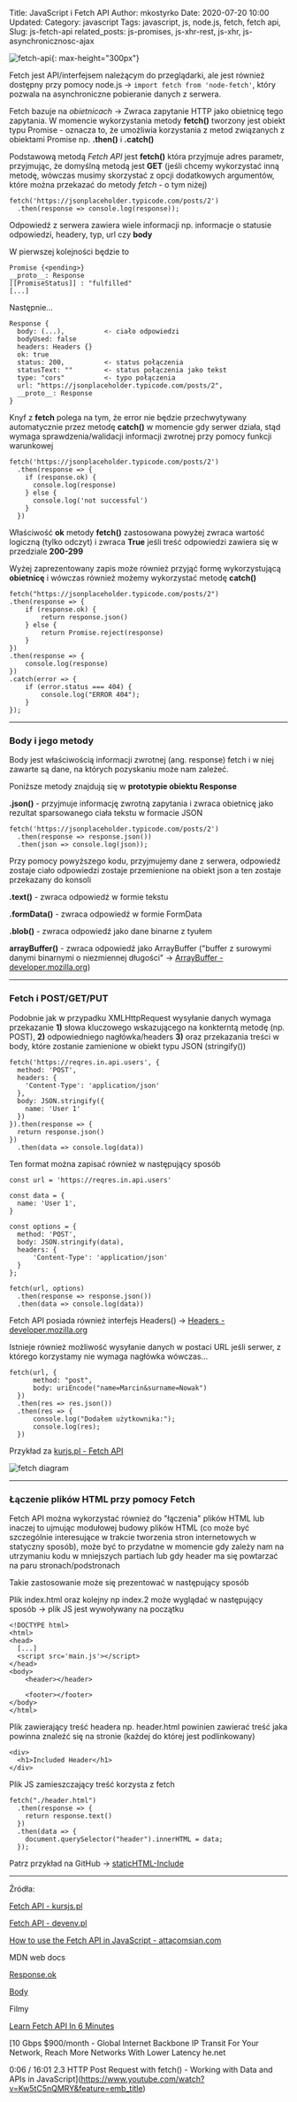 Title: JavaScript i  Fetch API
Author: mkostyrko
Date: 2020-07-20 10:00
Updated:
Category: javascript
Tags: javascript, js, node.js, fetch, fetch api,
Slug: js-fetch-api
related_posts: js-promises, js-xhr-rest, js-xhr, js-asynchronicznosc-ajax

![fetch-api](https://css-tricks.com/wp-content/uploads/2018/07/dog-fetch.png){: max-height="300px"}


Fetch jest API/interfejsem należącym do przeglądarki, ale jest również dostępny przy pomocy node.js -> `import fetch from 'node-fetch'`, który pozwala na asynchroniczne pobieranie danych z serwera.

Fetch bazuje na *obietnicach* -> Zwraca zapytanie HTTP jako obietnicę tego zapytania. W momencie wykorzystania metody **fetch()** tworzony jest obiekt typu Promise - oznacza to, że umożliwia korzystania z metod związanych z obiektami Promise np. **.then()** i **.catch()**

Podstawową metodą *Fetch API* jest **fetch()** która przyjmuje adres parametr, przyjmując, że domyślną metodą jest **GET** (jeśli chcemy wykorzystać inną metodę, wówczas musimy skorzystać z opcji dodatkowych argumentów, które można przekazać do metody *fetch* - o tym niżej)

    fetch('https://jsonplaceholder.typicode.com/posts/2')
      .then(response => console.log(response));

Odpowiedź z serwera zawiera wiele informacji np. informacje o statusie odpowiedzi, headery, typ, url czy **body**

W pierwszej kolejności będzie to


    Promise {<pending>}
    __proto__: Response
    [[PromiseStatus]] : "fulfilled"
    [...]


Następnie...


    Response {
      body: (...),          <- ciało odpowiedzi
      bodyUsed: false
      headers: Headers {}
      ok: true
      status: 200,          <- status połączenia
      statusText: ""        <- status połączenia jako tekst
      type: "cors"          <- typo połączenia
      url: "https://jsonplaceholder.typicode.com/posts/2",
      __proto__: Response
    }




Knyf z **fetch** polega na tym, że error nie będzie przechwytywany automatycznie przez metodę **catch()** w momencie gdy serwer działa, stąd wymaga sprawdzenia/walidacji informacji zwrotnej przy pomocy funkcji warunkowej

    fetch('https://jsonplaceholder.typicode.com/posts/2')
      .then(response => {
        if (response.ok) {
          console.log(response)
        } else {
          console.log('not successful')
        }
      })

Właściwość **ok** metody **fetch()** zastosowana powyżej zwraca wartość logiczną (tylko odczyt) i zwraca **True** jeśli treść odpowiedzi zawiera się w przedziale **200-299**

Wyżej zaprezentowany zapis może również przyjąć formę wykorzystującą **obietnicę** i wówczas również możemy wykorzystać metodę **catch()**



    fetch("https://jsonplaceholder.typicode.com/posts/2")
    .then(response => {
        if (response.ok) {
            return response.json()
        } else {
            return Promise.reject(response)
        }
    })
    .then(response => {
        console.log(response)
    })
    .catch(error => {
        if (error.status === 404) {
            console.log("ERROR 404");
        }
    });
 

---

### Body i jego metody

Body jest właściwością informacji zwrotnej (ang. response) fetch i w niej zawarte są dane, na których pozyskaniu może nam zależeć.


Poniższe metody znajdują się w **prototypie obiektu Response**


**.json()** - przyjmuje informację zwrotną zapytania i zwraca obietnicę jako rezultat sparsowanego ciała tekstu w formacie JSON

    fetch('https://jsonplaceholder.typicode.com/posts/2')
      .then(response => response.json())
      .then(json => console.log(json));

Przy pomocy powyższego kodu, przyjmujemy dane z serwera, odpowiedź zostaje ciało odpowiedzi zostaje przemienione na obiekt json a ten zostaje przekazany do konsoli

**.text()** - zwraca odpowiedź w formie tekstu

**.formData()** - zwraca odpowiedź w formie FormData

**.blob()** - zwraca odpowiedź jako dane binarne z tyułem

**arrayBuffer()** - zwraca odpowiedź jako ArrayBuffer ("buffer z surowymi danymi binarnymi o niezmiennej długości" -> [ArrayBuffer - developer.mozilla.org](https://developer.mozilla.org/pl/docs/Web/JavaScript/Referencje/Obiekty/ArrayBuffer))

---

### Fetch i POST/GET/PUT

Podobnie jak w przypadku XMLHttpRequest wysyłanie danych wymaga przekazanie **1)** słowa kluczowego wskazującego na konkterntą metodę (np. POST), **2)** odpowiedniego nagłówka/headers **3)** oraz przekazania treści w body, które zostanie zamienione w obiekt typu JSON (stringify())

    fetch('https://reqres.in.api.users', {
      method: 'POST',
      headers: {
        'Content-Type': 'application/json'
      },
      body: JSON.stringify({
        name: 'User 1'
      })
    }).then(response => {
      return response.json()
    })
      .then(data => console.log(data))

Ten format można zapisać również w następujący sposób

    const url = 'https://reqres.in.api.users'

    const data = {
      name: 'User 1',
    }

    const options = {
      method: 'POST',
      body: JSON.stringify(data),
      headers: {
          'Content-Type': 'application/json'
      }
    };

    fetch(url, options)
      .then(response => response.json())
      .then(data => console.log(data))


Fetch API posiada również interfejs Headers() -> [Headers - developer.mozilla.org](https://developer.mozilla.org/en-US/docs/Web/API/Headers)


Istnieje również możliwość wysyłanie danych w postaci URL jeśli serwer, z którego korzystamy nie wymaga nagłówka wówczas...


    fetch(url, {
          method: "post",
          body: uriEncode("name=Marcin&surname=Nowak")
      })
      .then(res => res.json())
      .then(res => {
          console.log("Dodałem użytkownika:");
          console.log(res);
      })


Przykład za [kurjs.pl - Fetch API](http://kursjs.pl/kurs/ajax/fetch.php)

![fetch diagram](https://storage.googleapis.com/zingchart-blog/zing-content/2017/12/fetch-diagram-1.png)

----

### Łączenie plików HTML przy pomocy Fetch

Fetch API można wykorzystać również do "łączenia" plików HTML lub inaczej to ujmując modułowej budowy plików HTML (co może być szczególnie interesujące w trakcie tworzenia stron internetowych w statyczny sposób), może być to przydatne w momencie gdy zależy nam na utrzymaniu kodu w mniejszych partiach lub gdy header ma się powtarzać na paru stronach/podstronach

Takie zastosowanie może się prezentować w następujący sposób

Plik index.html oraz kolejny np index.2 może wyglądać w następujący sposób -> plik JS jest wywoływany na początku


    <!DOCTYPE html>
    <html>
    <head>
      [...]
      <script src='main.js'></script>
    </head>
    <body>
        <header></header>
        
        <footer></footer>
    </body>
    </html>


Plik zawierający treść headera np. header.html powinien zawierać treść jaka powinna znaleźć się na stronie (każdej do której jest podlinkowany)


    <div>
      <h1>Included Header</h1>
    </div>


Plik JS zamieszczający treść korzysta z fetch


    fetch("./header.html")
      .then(response => {
        return response.text()
      })
      .then(data => {
        document.querySelector("header").innerHTML = data;
      });


Patrz przykład na GitHub -> [staticHTML-Include](https://github.com/kostyrko/staticHTML-Include)

---

Źródła:

[Fetch API - kursjs.pl](http://kursjs.pl/kurs/ajax/fetch.php)

[Fetch API - devenv.pl](https://devenv.pl/fetch-api/#:~:text=Fetch%20API%20jest%20interfejsem%20pozwalaj%C4%85cym,z%20obiektu%20XMLHttpRequest%20(XHR))


[How to use the Fetch API in JavaScript - attacomsian.com](https://attacomsian.com/blog/javascript-fetch-api)

MDN web docs

[Response.ok](https://developer.mozilla.org/en-US/docs/Web/API/Response/ok)

[Body](https://developer.mozilla.org/en-US/docs/Web/API/Body)

Filmy

[Learn Fetch API In 6 Minutes](https://www.youtube.com/watch?v=cuEtnrL9-H0)

[10 Gbps $900/month - Global Internet Backbone
IP Transit For Your Network, Reach More Networks With Lower Latency
he.net

0:06 / 16:01
2.3 HTTP Post Request with fetch() - Working with Data and APIs in JavaScript](https://www.youtube.com/watch?v=Kw5tC5nQMRY&feature=emb_title)

